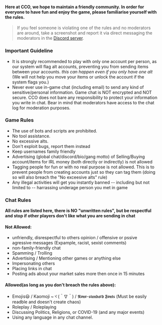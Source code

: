 

#### Here at CCO, we hope to maintain a friendly community. In order for everyone to have fun and enjoy the game, please familiarise yourself with the rules. 

> If you feel someone is violating one of the rules and no moderators are around, take a screenshot and report it via direct messaging the moderators in the [Discord server](https://discord.gg/JREx8xz).
### Important Guideline
* It is strongly recommended to play with only one account per person, as our system will flag alt accounts, preventing you from sending items between your accounts. *this can happen even if you only have one alt* (We will not help you move your items or unlock the account if the system flags you.)
* Never ever use in-game chat (including email) to send any kind of sensitive/personal information. Game chat is NOT encrypted and NOT secure. CCO does not bare any responsibility to protect your information you write in chat. Bear in mind that moderators have access to the chat log for moderation purposes. 

### Game Rules
* The use of bots and scripts are prohibited.
* No tool assistance.
* No excessive alts.
* Don't exploit bugs, report them instead
* Keep usernames family friendly
* Advertising (global chat/discord/bio/gang motto) of Selling/Buying account/items for IRL money (both directly or indirectly) is not allowed
* Tagging people for fun or with no real purpose is not allowed. This is to prevent people from creating accounts just so they can tag them (doing so will also breach the "No exceesive alts" rule) 
* Any illegal activities will get you instantly banned -- including but not limited to -- harrassing underage person you met in game

### Chat Rules
**All rules are listed here, there is NO "unwritten rules", but be respectful and stop if other players don't like what you are sending in chat**
#### Not Allowed: 
* unfriendly, disrespectful to others opinion / offensive or pssive agressive messages (Expample, racist, sexist comments)
* non-family-friendly chat
* Spamming / Trolling 
* Advertising / Mentioning other games or anything else
* Impersonating others  
* Placing links in chat
* Posting ads about your market sales more then once in 15 minutes

#### Allowed(as long as you don't breach the rules above):
* Emojis😃 / Kaomoji ~ヾ(＾∇＾) / 𝕹𝖔𝖓𝖊-𝖘𝖙𝖆𝖓𝖉𝖆𝖗𝖉 𝕱𝖔𝖓𝖙𝖘 (Must be easily readble and doesn't create chaos)
* Roleplay / Roleplaying
* Discussing Politics, Religions, or COVID-19 (and any major events)
* Using any language in any chat channel.
